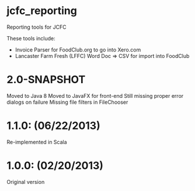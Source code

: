 jcfc_reporting
==============

Reporting tools for JCFC

These tools include:
* Invoice Parser for FoodClub.org to go into Xero.com
* Lancaster Farm Fresh (LFFC) Word Doc => CSV for import into FoodClub

2.0-SNAPSHOT
===================
Moved to Java 8
Moved to JavaFX for front-end
Still missing proper error dialogs on failure
Missing file filters in FileChooser

1.1.0: (06/22/2013)
==============
Re-implemented in Scala

1.0.0: (02/20/2013)
==============
Original version